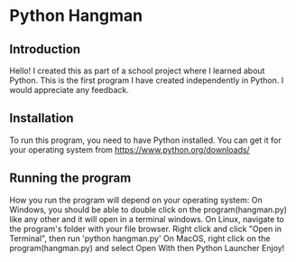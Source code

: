 # Python Hangman
## Introduction
Hello! I created this as part of a school project where I learned about Python. This is the first program I have created independently in Python. I would appreciate any feedback.
## Installation
To run this program, you need to have Python installed. You can get it for your operating system from https://www.python.org/downloads/
## Running the program
How you run the program will depend on your operating system:
On Windows, you should be able to double click on the program(hangman.py) like any other and it will open in a terminal windows.
On Linux, navigate to the program's folder with your file browser. Right click and click "Open in Terminal", then run 'python hangman.py'
On MacOS, right click on the program(hangman.py) and select Open With then Python Launcher
Enjoy!
